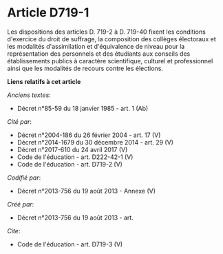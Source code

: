 # Article D719-1

Les dispositions des articles D. 719-2 à D. 719-40 fixent les conditions d'exercice du droit de suffrage, la composition des
collèges électoraux et les modalités d'assimilation et d'équivalence de niveau pour la représentation des personnels et des
étudiants aux conseils des établissements publics à caractère scientifique, culturel et professionnel ainsi que les modalités
de recours contre les élections.

**Liens relatifs à cet article**

_Anciens textes_:

  - Décret n°85-59 du 18 janvier 1985 - art. 1 (Ab)

_Cité par_:

  - Décret n°2004-186 du 26 février 2004 - art. 17 (V)
  - Décret n°2014-1679 du 30 décembre 2014 - art. 29 (V)
  - Décret n°2017-610 du 24 avril 2017 (V)
  - Code de l'éducation - art. D222-42-1 (V)
  - Code de l'éducation - art. D719-2 (V)

_Codifié par_:

  - Décret n°2013-756 du 19 août 2013 -  Annexe (V)

_Créé par_:

  - Décret n°2013-756 du 19 août 2013 - art.

_Cite_:

  - Code de l'éducation - art. D719-3 (V)
